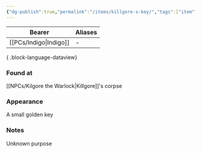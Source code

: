 ```yaml
---
{"dg-publish":true,"permalink":"/items/killgore-s-key/","tags":["item"],"dgShowBacklinks":true,"dgShowLocalGraph":true,"noteIcon":"item","created":"2024-01-06T01:05:02.790+01:00","updated":"2024-01-13T10:23:33.303+01:00"}
---
```


| Bearer     | Aliases |
| ---------- | ------- |
| [[PCs/Indigo\|Indigo]] | \-      |

{ .block-language-dataview}
### Found at
[[NPCs/Kilgore the Warlock\|Killgore]]'s corpse
### Appearance
A small golden key
### Notes
Unknown purpose 